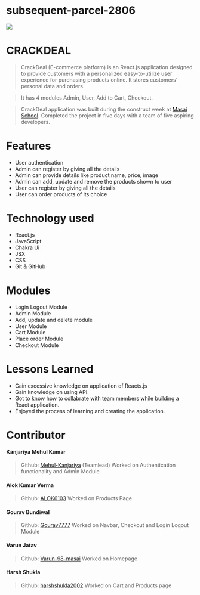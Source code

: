 # subsequent-parcel-2806
<img src="https://user-images.githubusercontent.com/112845916/221432286-98300753-7265-403a-b437-e57567d429ff.png"/>

# CRACKDEAL

> CrackDeal (E-commerce platform) is an React.js application designed to provide customers with a personalized easy-to-utilize user experience for purchasing products online. It stores customers' personal data and orders.

> It has 4 modules Admin, User, Add to Cart, Checkout.

> CrackDeal application was built during the construct week at [Masai School](https://masaischool.com/). Completed the project in five days with a team of five aspiring developers.

# Features

- User authentication
- Admin can register by giving all the details
- Admin can provide details like product name, price, image
- Admin can add, update and remove the products shown to user
- User can register by giving all the details
- User can order products of its choice

# Technology used 

- React.js
- JavaScript
- Chakra Ui
- JSX
- CSS
- Git & GitHub

# Modules

- Login Logout Module
- Admin Module
- Add, update and delete module
- User Module
- Cart Module
- Place order Module
- Checkout Module

# Lessons Learned

- Gain excessive knowledge on application of Reacts.js
- Gain knowledge on using API.
- Got to know how to collabrate with team members while building a React application.
- Enjoyed the process of learning and creating the application.

# Contributor

#### Kanjariya Mehul Kumar
> Github: [Mehul-Kanjariya](https://github.com/Mehul-Kanjariya) 
(Teamlead)
Worked on Authentication functionality and Admin Module
#### Alok Kumar Verma
> Github: [ALOK6103](https://github.com/ALOK6103)
Worked on Products Page

#### Gourav Bundiwal
>Github: [Gourav7777](https://github.com/Gourav7777)
Worked on Navbar, Checkout and Login Logout Module

#### Varun Jatav
>Github: [Varun-98-masai](https://github.com/Varun-98-masai)
Worked on Homepage

#### Harsh Shukla
>Github: [harshshukla2002](https://github.com/harshshukla2002)
Worked on Cart and Products page
